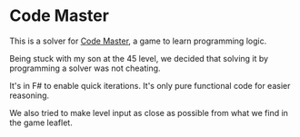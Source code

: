 # Code Master

This is a solver for [Code Master](https://www.thinkfun.com/products/code-master/), a game to learn programming logic.

Being stuck with my son at the 45 level, we decided that solving it by programming a solver was not cheating.

It's in F# to enable quick iterations. It's only pure functional code for easier
reasoning.

We also tried to make level input as close as possible from what we find in the game leaflet.